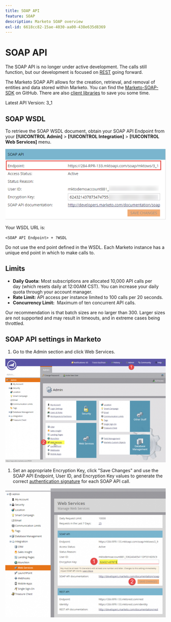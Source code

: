 ```yaml
---
title: SOAP API
feature: SOAP
description: Marketo SOAP overview
exl-id: 6618cc82-15ae-4030-aa00-438e635d8369
---
```

# SOAP API

The SOAP API is no longer under active development. The calls still function, but our development is focused on [REST](https://developer.adobe.com/marketo-apis/) going forward.

The Marketo SOAP API allows for the creation, retrieval, and removal of entities and data stored within Marketo. You can find the [Marketo-SOAP-SDK](https://github.com/Marketo/SOAP-API-Java-Client) on GitHub. There are also [client libraries](https://github.com/Marketo/Community-Supported-Client-Libraries) to save you some time.

Latest API Version: 3_1

## SOAP WSDL

To retrieve the SOAP WSDL document, obtain your SOAP API Endpoint from your **[!UICONTROL Admin]** > **[!UICONTROL Integration]** > **[!UICONTROL Web Services]** menu. 

![SOAP Endpoint](assets/endpoint-soap.png)

Your WSDL URL is:

`<SOAP API Endpoint> + ?WSDL`

Do not use the end point defined in the WSDL. Each Marketo instance has a unique end point in which to make calls to.

## Limits

- **Daily Quota:** Most subscriptions are allocated 10,000 API calls per day (which resets daily at 12:00AM CST). You can increase your daily quota through your account manager.
- **Rate Limit:** API access per instance limited to 100 calls per 20 seconds.
- **Concurrency Limit:**  Maximum of ten concurrent API calls.

Our recommendation is that batch sizes are no larger than 300. Larger sizes are not supported and may result in timeouts, and in extreme cases being throttled.

## SOAP API settings in Marketo

1. Go to the Admin section and click Web Services.

![admin-web-services2](assets/admin-web-services2.png)

1. Set an appropriate Encryption Key, click "Save Changes" and use the SOAP API Endpoint, User ID, and Encryption Key values to generate the correct [authentication signature](authentication-signature.md) for each SOAP API call.

![admin-web-services3](assets/admin-web-services3.png)
